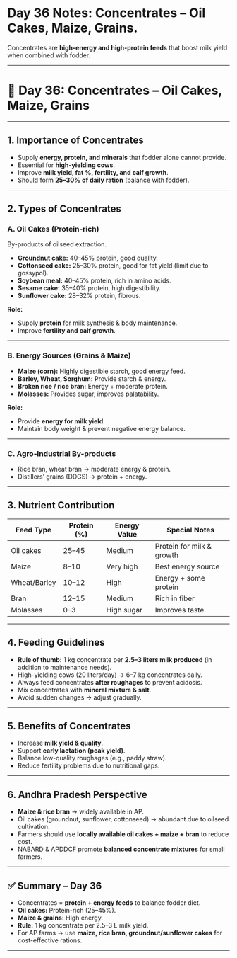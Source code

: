 <H1>Day 36 Notes: Concentrates – Oil Cakes, Maize, Grains.</H1>

Concentrates are **high-energy and high-protein feeds** that boost milk yield when combined with fodder.

---

# 🐄 Day 36: Concentrates – Oil Cakes, Maize, Grains

---

## 1. Importance of Concentrates

* Supply **energy, protein, and minerals** that fodder alone cannot provide.
* Essential for **high-yielding cows**.
* Improve **milk yield, fat %, fertility, and calf growth**.
* Should form **25–30% of daily ration** (balance with fodder).

---

## 2. Types of Concentrates

### **A. Oil Cakes (Protein-rich)**

By-products of oilseed extraction.

* **Groundnut cake:** 40–45% protein, good quality.
* **Cottonseed cake:** 25–30% protein, good for fat yield (limit due to gossypol).
* **Soybean meal:** 40–45% protein, rich in amino acids.
* **Sesame cake:** 35–40% protein, high digestibility.
* **Sunflower cake:** 28–32% protein, fibrous.

**Role:**

* Supply **protein** for milk synthesis & body maintenance.
* Improve **fertility and calf growth**.

---

### **B. Energy Sources (Grains & Maize)**

* **Maize (corn):** Highly digestible starch, good energy feed.
* **Barley, Wheat, Sorghum:** Provide starch & energy.
* **Broken rice / rice bran:** Energy + moderate protein.
* **Molasses:** Provides sugar, improves palatability.

**Role:**

* Provide **energy for milk yield**.
* Maintain body weight & prevent negative energy balance.

---

### **C. Agro-Industrial By-products**

* Rice bran, wheat bran → moderate energy & protein.
* Distillers’ grains (DDGS) → protein + energy.

---

## 3. Nutrient Contribution

| Feed Type    | Protein (%) | Energy Value | Special Notes             |
| ------------ | ----------- | ------------ | ------------------------- |
| Oil cakes    | 25–45       | Medium       | Protein for milk & growth |
| Maize        | 8–10        | Very high    | Best energy source        |
| Wheat/Barley | 10–12       | High         | Energy + some protein     |
| Bran         | 12–15       | Medium       | Rich in fiber             |
| Molasses     | 0–3         | High sugar   | Improves taste            |

---

## 4. Feeding Guidelines

* **Rule of thumb:** 1 kg concentrate per **2.5–3 liters milk produced** (in addition to maintenance needs).
* High-yielding cows (20 liters/day) → 6–7 kg concentrates daily.
* Always feed concentrates **after roughages** to prevent acidosis.
* Mix concentrates with **mineral mixture & salt**.
* Avoid sudden changes → adjust gradually.

---

## 5. Benefits of Concentrates

* Increase **milk yield & quality**.
* Support **early lactation (peak yield)**.
* Balance low-quality roughages (e.g., paddy straw).
* Reduce fertility problems due to nutritional gaps.

---

## 6. Andhra Pradesh Perspective

* **Maize & rice bran** → widely available in AP.
* Oil cakes (groundnut, sunflower, cottonseed) → abundant due to oilseed cultivation.
* Farmers should use **locally available oil cakes + maize + bran** to reduce cost.
* NABARD & APDDCF promote **balanced concentrate mixtures** for small farmers.

---

## ✅ Summary – Day 36

* Concentrates = **protein + energy feeds** to balance fodder diet.
* **Oil cakes:** Protein-rich (25–45%).
* **Maize & grains:** High energy.
* **Rule:** 1 kg concentrate per 2.5–3 L milk yield.
* For AP farms → use **maize, rice bran, groundnut/sunflower cakes** for cost-effective rations.

---

